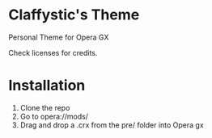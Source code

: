 # Claffystic's Theme
Personal Theme for Opera GX

Check licenses for credits.

# Installation

1. Clone the repo
2. Go to opera://mods/
3. Drag and drop a .crx from the pre/ folder into Opera gx
